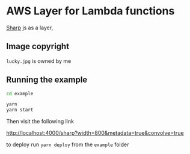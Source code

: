 # AWS Layer for Lambda functions

[Sharp](https://sharp.pixelplumbing.com/en/stable/) js as a layer,

## Image copyright

`lucky.jpg` is owned by me

## Running the example

```bash
cd example

yarn
yarn start
```

Then visit the following link

[http://localhost:4000/sharp?width=800&metadata=true&convolve=true](http://0.0.0.0:4000/sharp?width=800&metadata=true&convolve=true)

to deploy run `yarn deploy` from the `example` folder
